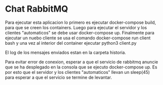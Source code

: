 # Chat RabbitMQ


Para ejecutar esta aplicacion lo primero es ejecutar docker-compose build, para que se creen los containers. Luego para ejecutar el servidor y los clientes "automaticos" se debe usar docker-compose up. Finalmente para ejecutar un nuebo cliente se usa el comando docker-compose run client bash y una vez al interior del container ejecutar python3 client.py

El log de los mensajes enviados estan en la carpeta historia.

Para evitar error de conexion, esperar a que el servicio de rabbitmq anuncie que se ha desplegado en la consola que se ejecuto docker-compose up. Es por esto que el servidor y los clientes "automaticos" llevan un sleep(45) para esperar a que el servicio se termine de levantar.